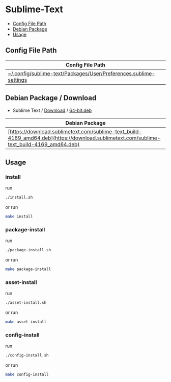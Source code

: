 

# Sublime-Text

* [Config File Path](#config-file-path)
* [Debian Package](#debian-package)
* [Usage](#usage)




## Config File Path

| Config File Path |
| ---------------- |
| [~/.config/sublime-text/Packages/User/Preferences.sublime-settings](./asset/overlay/etc/skel/.config/sublime-text/Packages/User/Preferences.sublime-settings) |




## Debian Package / Download

* Sublime Text / [Download](https://www.sublimetext.com/download) / [64-bit.deb](https://www.sublimetext.com/download_thanks?target=x64-deb)

| Debian Package |
| -------------- |
| [https://download.sublimetext.com/sublime-text_build-4169_amd64.deb](https://download.sublimetext.com/sublime-text_build-4169_amd64.deb) |




## Usage


### install

run

``` sh
./install.sh
```

or run

``` sh
make install
```


### package-install

run

``` sh
./package-install.sh
```

or run

``` sh
make package-install
```


### asset-install

run

``` sh
./asset-install.sh
```

or run

``` sh
make asset-install
```


### config-install

run

``` sh
./config-install.sh
```

or run

``` sh
make config-install
```
